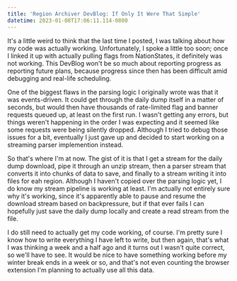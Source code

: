 ```yaml
---
title: 'Region Archiver DevBlog: If Only It Were That Simple'
datetime: 2023-01-08T17:06:11.114-0800
---
```


It's a little weird to think that the last time I posted, I was talking about how my code was actually working. Unfortunately, I spoke a little too soon; once I linked it up with actually pulling flags from NationStates, it definitely was not working. This DevBlog won't be so much about reporting progress as reporting future plans, because progress since then has been difficult amid debugging and real-life scheduling.

One of the biggest flaws in the parsing logic I originally wrote was that it was events-driven. It could get through the daily dump itself in a matter of seconds, but would then have thousands of rate-limited flag and banner requests queued up, at least on the first run. I wasn't getting any errors, but things weren't happening in the order I was expecting and it seemed like some requests were being silently dropped. Although I tried to debug those issues for a bit, eventually I just gave up and decided to start working on a streaming parser implemention instead.

So that's where I'm at now. The gist of it is that I get a stream for the daily dump download, pipe it through an unzip stream, then a parser stream that converts it into chunks of data to save, and finally to a stream writing it into files for eah region. Although I haven't copied over the parsing logic yet, I do know my stream pipeline is working at least. I'm actually not entirely sure why it's working, since it's apparently able to pause and resume the download stream based on backpressure, but if that ever fails I can hopefully just save the daily dump locally and create a read stream from the file.

I do still need to actually get my code working, of course. I'm pretty sure I know how to write everything I have left to write, but then again, that's what I was thinking a week and a half ago and it turns out I wasn't quite correct, so we'll have to see. It would be nice to have something working before my winter break ends in a week or so, and that's not even counting the browser extension I'm planning to actually use all this data.
